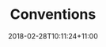 ---
title: "Conventions"
date: 2018-02-28T10:11:24+11:00
weight: 3
draft: true
bref: ""
toc: true

---